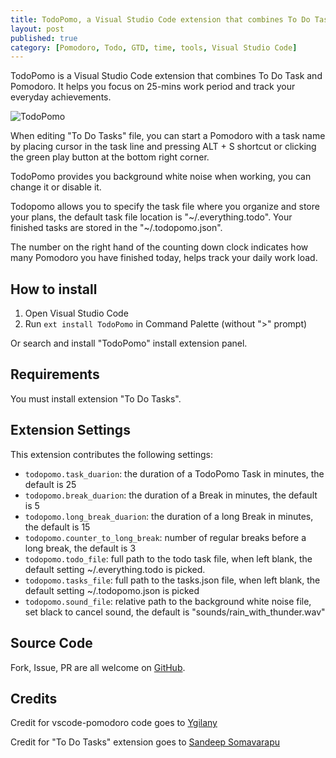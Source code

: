 ```yaml
---
title: TodoPomo, a Visual Studio Code extension that combines To Do Task and Pomodoro
layout: post
published: true
category: [Pomodoro, Todo, GTD, time, tools, Visual Studio Code]
---
```


TodoPomo is a Visual Studio Code extension that combines To Do Task and Pomodoro. It helps you focus on 25-mins work period and track your everyday achievements.

<!--more-->

![TodoPomo](https://github.com/easton042/TodoPomo/raw/dev/images/TodoPomo.gif)

When editing "To Do Tasks" file, you can start a Pomodoro with a task name by placing cursor in the task line and pressing ALT + S shortcut or clicking the green play button at the bottom right corner.

TodoPomo provides you background white noise when working, you can change it or disable it.

Todopomo allows you to specify the task file where you organize and store your plans, the default task file location is "~/.everything.todo". Your finished tasks are stored in the "~/.todopomo.json".

The number on the right hand of the counting down clock indicates how many Pomodoro you have finished today, helps track your daily work load.

## How to install

1. Open Visual Studio Code
1. Run `ext install TodoPomo` in Command Palette (without ">" prompt)

Or search and install "TodoPomo" install extension panel.

## Requirements

You must install extension "To Do Tasks".

## Extension Settings

This extension contributes the following settings:

* `todopomo.task_duarion`: the duration of a TodoPomo Task in minutes, the default is 25
* `todopomo.break_duarion`: the duration of a Break in minutes, the default is 5
* `todopomo.long_break_duarion`: the duration of a long Break in minutes, the default is 15
* `todopomo.counter_to_long_break`: number of regular breaks before a long break, the default is 3
* `todopomo.todo_file`: full path to the todo task file, when left blank, the default setting ~/.everything.todo is picked.
* `todopomo.tasks_file`: full path to the tasks.json file, when left blank, the default setting ~/.todopomo.json is picked
* `todopomo.sound_file`: relative path to the background white noise file, set black to cancel sound, the default is "sounds/rain_with_thunder.wav"

## Source Code

Fork, Issue, PR are all welcome on [GitHub](https://github.com/eastonlee/TodoPomo).

## Credits

Credit for vscode-pomodoro code goes to [Ygilany](https://github.com/Ygilany/vscode-pomodoro)

Credit for "To Do Tasks" extension goes to [Sandeep Somavarapu](https://github.com/sandy081/vscode-todotasks)

<!--
## Features

Describe specific features of your extension including screenshots of your extension in action. Image paths are relative to this README file.

For example if there is an image subfolder under your extension project workspace:

\!\[feature X\]\(images/feature-x.png\)

> Tip: Many popular extensions utilize animations. This is an excellent way to show off your extension! We recommend short, focused animations that are easy to follow.


## Extension Settings

Include if your extension adds any VS Code settings through the `contributes.configuration` extension point.

For example:

This extension contributes the following settings:

* `myExtension.enable`: enable/disable this extension
* `myExtension.thing`: set to `blah` to do something

## Known Issues

Calling out known issues can help limit users opening duplicate issues against your extension.

## Release Notes

Users appreciate release notes as you update your extension.

### 1.0.0

Initial release of ...

### 1.0.1

Fixed issue #.

### 1.1.0

Added features X, Y, and Z.
-->